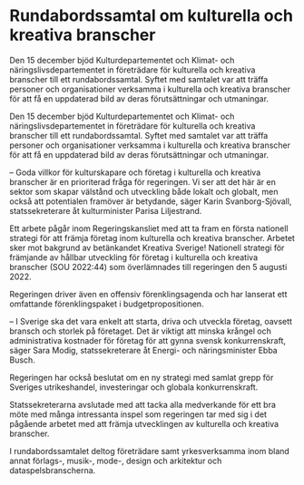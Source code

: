 # Rundabordssamtal om kulturella och kreativa branscher

Den 15 december bjöd Kulturdepartementet och Klimat- och näringslivsdepartementet in företrädare för kulturella och kreativa branscher till ett rundabordssamtal. Syftet
med samtalet var att träffa personer och organisationer verksamma i kulturella och kreativa branscher för att få en uppdaterad bild av deras förutsättningar och utmaningar.

Den 15 december bjöd Kulturdepartementet och Klimat- och näringslivsdepartementet in företrädare för kulturella och kreativa branscher till ett rundabordssamtal. Syftet
med samtalet var att träffa personer och organisationer verksamma i kulturella och kreativa branscher för att få en uppdaterad bild av deras förutsättningar och utmaningar.

– Goda villkor för kulturskapare och företag i kulturella och kreativa branscher är en prioriterad fråga för regeringen. Vi ser att det här är en sektor som skapar välstånd och utveckling både lokalt och globalt, men också att potentialen framöver är betydande, säger Karin Svanborg-Sjövall, statssekreterare åt kulturminister Parisa Liljestrand.

Ett arbete pågår inom Regeringskansliet med att ta fram en första nationell strategi för att främja företag inom kulturella och kreativa branscher. Arbetet sker mot bakgrund av betänkandet Kreativa Sverige! Nationell strategi för främjande av hållbar utveckling för företag i kulturella och kreativa branscher (SOU 2022:44) som överlämnades till regeringen den 5 augusti 2022.

Regeringen driver även en offensiv förenklingsagenda och har lanserat ett omfattande förenklingspaket i budgetpropositionen.

– I Sverige ska det vara enkelt att starta, driva och utveckla företag, oavsett bransch och storlek på företaget. Det är viktigt att minska krångel och administrativa kostnader för företag för att gynna svensk konkurrenskraft, säger Sara Modig, statssekreterare åt Energi- och näringsminister Ebba Busch.

Regeringen har också beslutat om en ny strategi med samlat grepp för Sveriges utrikeshandel, investeringar och globala konkurrenskraft.

Statssekreterarna avslutade med att tacka alla medverkande för ett bra möte med många intressanta inspel som regeringen tar med sig i det pågående arbetet med att främja utvecklingen av kulturella och kreativa branscher.

I rundabordssamtalet deltog företrädare samt yrkesverksamma inom bland annat förlags-, musik-, mode-, design och arkitektur och dataspelsbranscherna.
